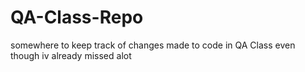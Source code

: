 # QA-Class-Repo
somewhere to keep track of changes made to code in QA Class even though iv already missed alot

